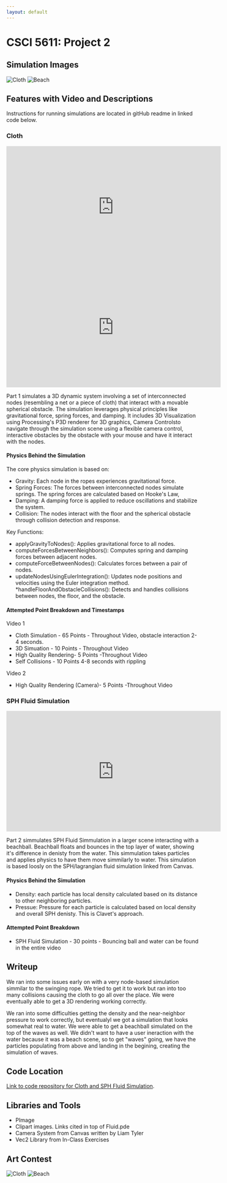 ```yaml
---
layout: default
---
```

# CSCI 5611: Project 2
## Simulation Images
![Cloth](https://github.com/seboelter/seboelter.github.io/blob/master/ArtContest1.png)
![Beach](https://github.com/seboelter/seboelter.github.io/blob/master/ArtContest2.png)

## Features with Video and Descriptions

Instructions for running simulations are located in gitHub readme in linked code below.

### Cloth
<iframe width="560" height="315" src="https://www.youtube.com/embed/gZQtXxkmfhg?si=qElGS82LpZJ9Dikd" title="YouTube video player" frameborder="0" allow="accelerometer; autoplay; clipboard-write; encrypted-media; gyroscope; picture-in-picture; web-share" allowfullscreen></iframe>

<iframe width="560" height="315" src="https://www.youtube.com/shorts/WignRsKkIOM" title="YouTube video player" frameborder="0" allow="accelerometer; autoplay; clipboard-write; encrypted-media; gyroscope; picture-in-picture; web-share" allowfullscreen></iframe>


Part 1 simulates a 3D dynamic system involving a set of interconnected nodes (resembling a net or a piece of cloth) that interact with a movable spherical obstacle. The simulation leverages physical principles like gravitational force, spring forces, and damping. It includes 3D Visualization using Processing's P3D renderer for 3D graphics, Camera Controlsto navigate through the simulation scene using a flexible camera control, interactive obstacles by the obstacle with your mouse and have it interact with the nodes. 

#### Physics Behind the Simulation

The core physics simulation is based on: 
* Gravity: Each node in the ropes experiences gravitational force.
* Spring Forces: The forces between interconnected nodes simulate springs. The spring forces are calculated based on Hooke's Law, 
* Damping: A damping force is applied to reduce oscillations and stabilize the system.
* Collision: The nodes interact with the floor and the spherical obstacle through collision detection and response.

Key Functions:
* applyGravityToNodes(): Applies gravitational force to all nodes.
* computeForcesBetweenNeighbors(): Computes spring and damping forces between adjacent nodes.
* computeForceBetweenNodes(): Calculates forces between a pair of nodes.
* updateNodesUsingEulerIntegration(): Updates node positions and velocities using the Euler integration method.
*handleFloorAndObstacleCollisions(): Detects and handles collisions between nodes, the floor, and the obstacle.

#### Attempted Point Breakdown and Timestamps

Video 1
* Cloth Simulation - 65 Points - Throughout Video, obstacle interaction 2-4 seconds.
* 3D Simuation - 10 Points - Throughout Video
* High Quality Rendering- 5 Points -Throughout Video
* Self Collisions - 10 Points 4-8 seconds with rippling

Video 2
* High Quality Rendering (Camera)- 5 Points -Throughout Video


### SPH Fluid Simulation
<iframe width="560" height="315" src="https://www.youtube.com/embed/IKPuJWKERDY?si=KBbrufAoDlz34LIs" title="YouTube video player" frameborder="0" allow="accelerometer; autoplay; clipboard-write; encrypted-media; gyroscope; picture-in-picture; web-share" allowfullscreen></iframe>

Part 2 simmulates SPH Fluid Simmulation in a larger scene interacting with a beachball. Beachball floats and bounces in the top layer of water, showing it's difference in denisty from the water. This simmulation takes particles and applies physics to have them move simmilarly to water. This simulation is based loosly on the SPH/lagrangian fluid simulation linked from Canvas. 

#### Physics Behind the Simulation
* Density: each particle has local density calculated based on its distance to other neighboring particles.
* Pressue: Pressure for each particle is calculated based on local density and overall SPH denisty.  This is Clavet's approach.

#### Attempted Point Breakdown

* SPH Fluid Simulation - 30 points - Bouncing ball and water can be found in the entire video

## Writeup
We ran into some issues early on with a very node-based simulation simmilar to the swinging rope.  We tried to get it to work but ran into too many collisions causing the cloth to go all over the place.  We were eventually able to get a 3D rendering working correctly. 

We ran into some difficulties getting the density and the near-neighbor pressure to work correctly, but eventualyl we got a simulation that looks somewhat real to water. We were able to get a beachball simulated on the top of the waves as well.  We didn't want to have a user ineraction with the water because it was a beach scene, so to get "waves" going, we have the particles populating from above and landing in the begining, creating the simulation of waves.

## Code Location
[Link to code repository for Cloth and SPH Fluid Simulation](https://github.com/seboelter/Animation-in-Games-Project-2).

## Libraries and Tools
* PImage
* Clipart images.  Links cited in top of Fluid.pde
* Camera System from Canvas written by Liam Tyler
* Vec2 Library from In-Class Exercises

## Art Contest

![Cloth](https://github.com/seboelter/seboelter.github.io/blob/master/ArtContest1.png)
![Beach](https://github.com/seboelter/seboelter.github.io/blob/master/ArtContest2.png)
